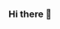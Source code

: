 ### Hi there 👋

<!--
**apurvjain28/apurvjain28** is a ✨ _special_ ✨ repository because its `README.md` (this file) appears on your GitHub profile.

Here are some ideas to get you started:

- 🌱 I’m currently learning new everyday about web developement
- 👯 I’m pursuing full-time job in Toronto, ON
- 📫 How to reach me: apurvjain28@gmail.com
- 😄 Pronouns: he/him
- ⚡ Fun fact: ...
-->
